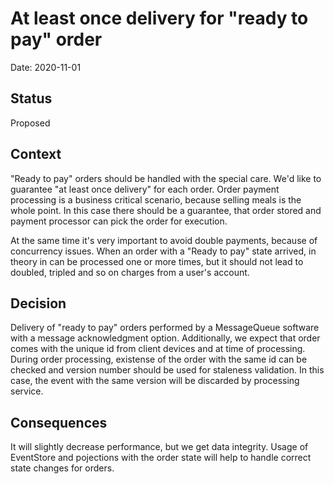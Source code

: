 # At least once delivery for "ready to pay" order

Date: 2020-11-01

## Status

Proposed

## Context

"Ready to pay" orders should be handled with the special care. We'd like to guarantee "at least once delivery" for each order. Order payment processing is a business critical scenario, because selling meals is the whole point. In this case there should be a guarantee, that order stored and payment processor can pick the order for execution. 

At the same time it's very important to avoid double payments, because of concurrency issues. When an order with a "Ready to pay" state arrived, in theory in can be processed one or more times, but it should not lead to doubled, tripled and so on charges from a user's account.   

## Decision

Delivery of "ready to pay" orders performed by a MessageQueue software with a message acknowledgment option. Additionally, we expect that order comes with the unique id from client devices and at time of processing. During order processing, existense of the order with the same id can be checked and version number should be used for staleness validation. In this case, the event with the same version will be discarded by processing service.    

## Consequences

It will slightly decrease performance, but we get data integrity. Usage of EventStore and pojections with the order state will help to handle correct state changes for orders. 
